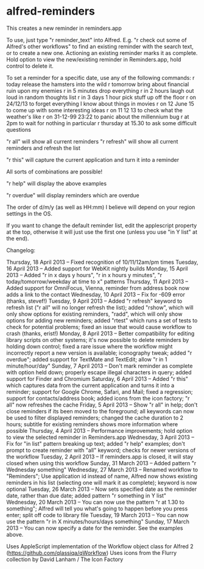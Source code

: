 alfred-reminders
================

This creates a new reminder in reminders.app
 
To use, just type "r reminder_text" into Alfred. E.g. "r check out some of Alfred's other workflows" to find an existing reminder with the search text, or to create a new one.
Actioning an existing reminder marks it as complete.
Hold option to view the new/existing reminder in Reminders.app, hold control to delete it.

To set a reminder for a specific date, use any of the following commands:
r today release the hamsters into the wild
r tomorrow bring about financial ruin upon my enemies
r in 5 minutes drop everything
r in 2 hours laugh out loud in random thoughts list
r in 3 days 1 hour pick stuff up off the floor
r on 24/12/13 to forget everything I know about things in movies
r on 12 June 15 to come up with some interesting ideas
r on 11 12 13 to check what the weather's like
r on 31-12-99 23:22 to panic about the millennium bug
r at 2pm to wait for nothing in particular
r thursday at 15.30 to ask some difficult questions

"r all" will show all current reminders
"r refresh" will show all current reminders and refresh the list

"r this" will capture the current application and turn it into a reminder

All sorts of combinations are possible!

"r help" will display the above examples

"r overdue" will display reminders which are overdue

The order of d/m/y (as well as HH:mm) I believe will depend on your region settings in the OS.
 
If you want to change the default reminder list, edit the applescript property at the top, otherwise it will just use the first one (unless you use "in Y list" at the end).
 
Changelog:

Thursday, 18 April 2013 – Fixed recognition of 10/11/12am/pm times
Tuesday, 16 April 2013 – Added support for WebKit nightly builds
Monday, 15 April 2013 – Added "r in x days y hours", "r in x hours y minutes", "r today/tomorrow/weekday at time to x" patterns
Thursday, 11 April 2013 – Added support for OmniFocus, Vienna, reminder from address book now adds a link to the contact
Wednesday, 10 April 2013 – Fix for -609 error (thanks, stevef!)
Tuesday, 9 April 2013 – Added "r refresh" keyword to refresh list ("r all" will no longer refresh the list); added "rshow", which will only show options for existing reminders, "radd", which will only show options for adding new reminders; added "rtest" which runs a set of tests to check for potential problems; fixed an issue that would cause workflow to crash (thanks, erist!)
Monday, 8 April 2013 – Better compatibility for editing library scripts on other systems; it's now possible to delete reminders by holding down control; fixed a rare issue where the workflow might incorrectly report a new version is available; iconography tweak; added "r overdue"; added support for TextMate and TextEdit; allow "r in 1 minute/hour/day"
Sunday, 7 April 2013 – Don't mark reminder as complete with option held down; properly escape illegal characters in query; added support for Finder and Chromium
Saturday, 6 April 2013 – Added "r this" which captures data from the current application and turns it into a reminder; support for Google Chrome, Safari, and Mail; fixed a regression; support for contacts/address book; added icons from the icon factory; "r all" now refreshes the cache
Friday, 5 April 2013 – Show "r all" in help; don't close reminders if its been moved to the foreground; all keywords can now be used to filter displayed reminders; changed the cache duration to 2 hours; subtitle for existing reminders shows more information where possible
Thursday, 4 April 2013 – Performance improvements; hold option to view the selected reminder in Reminders.app
Wednesday, 3 April 2013 – Fix for "in list" pattern breaking up text; added "r help" examples; don't prompt to create reminder with "all" keyword; checks for newer versions of the workflow
Tuesday, 2 April 2013 – If reminders.app is closed, it will stay closed when using this workflow
Sunday, 31 March 2013 – Added pattern "r Wednesday something"
Wednesday, 27 March 2013 – Renamed workflow to "Reminders"; Use application id instead of name, Alfred now shows existing reminders in his list (selecting one will mark it as complete); keyword is now optional
Tuesday, 26 March 2013 – Now sets specified date as the reminder date, rather than due date; added pattern "r something in Y list"
Wednesday, 20 March 2013 – You can now use the pattern "r at 1.30 to something"; Alfred will tell you what's going to happen before you press enter; split off code to library file
Tuesday, 19 March 2013 – You can now use the pattern "r in X minutes/hours/days something"
Sunday, 17 March 2013 – You can now specify a date for the reminder. See the examples above.

Uses AppleScript implementation of the Workflow object class for Alfred 2 (https://github.com/qlassiqa/qWorkflow)
Uses icons from the Flurry collection by David Lanham / The Icon Factory
